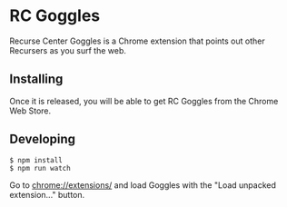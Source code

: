 # RC Goggles

Recurse Center Goggles is a Chrome extension that points out other Recursers as you surf the web.

## Installing

Once it is released, you will be able to get RC Goggles from the Chrome Web Store.

## Developing

```
$ npm install
$ npm run watch
```

Go to [chrome://extensions/](chrome://extensions/) and load Goggles with the "Load unpacked extension..." button.
